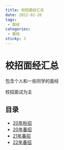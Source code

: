 ```yaml
---
title: 校招面经汇总
date: 2022-02-26
tags:
 - 面经
categories:
 - 面经
sticky: 3
---
```

# 校招面经汇总

包含个人和一些同学的面经

校招面试为主

## 目录
* [20年秋招](./20-autumn/index.md)
* [20年春招](./20-spring/index.md)
* [21年春招](./21-spring/index.md)
* [22年春招](./22-spring/index.md)
